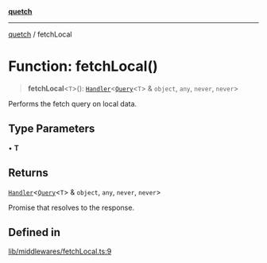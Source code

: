 [**quetch**](../README.md)

***

[quetch](../README.md) / fetchLocal

# Function: fetchLocal()

> **fetchLocal**\<`T`\>(): [`Handler`](../type-aliases/Handler.md)\<[`Query`](../type-aliases/Query.md)\<`T`\> & `object`, `any`, `never`, `never`\>

Performs the fetch query on local data.

## Type Parameters

• **T**

## Returns

[`Handler`](../type-aliases/Handler.md)\<[`Query`](../type-aliases/Query.md)\<`T`\> & `object`, `any`, `never`, `never`\>

Promise that resolves to the response.

## Defined in

[lib/middlewares/fetchLocal.ts:9](https://github.com/nevoland/quetch/blob/3b1cd3aac672a1a4d2ad52892d4fa09995f51627/lib/middlewares/fetchLocal.ts#L9)
